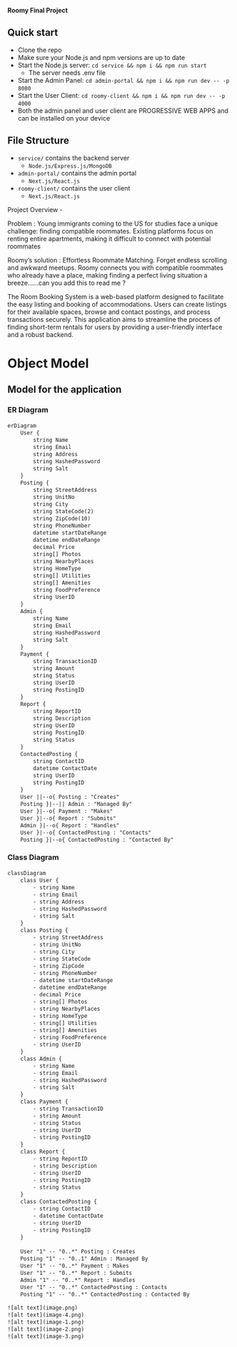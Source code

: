 **Roomy Final Project**

## Quick start

- Clone the repo
- Make sure your Node.js and npm versions are up to date
- Start the Node.js server: `cd service && npm i && npm run start`
  - The server needs .env file
- Start the Admin Panel: `cd admin-portal && npm i && npm run dev -- -p 8080`
- Start the User Client: `cd roomy-client && npm i && npm run dev -- -p 4000`
- Both the admin panel and user client are PROGRESSIVE WEB APPS and can be installed on your device

## File Structure
- `service/` contains the backend server
  - `Node.js/Express.js/MongoDB`
- `admin-portal/` contains the admin portal
  - `Next.js/React.js`
- `roomy-client/` contains the user client
  - `Next.js/React.js`


Project Overview -

Problem :
Young immigrants coming to the US for studies face a unique challenge: finding compatible roommates. Existing platforms focus on renting entire apartments, making it difficult to connect with potential roommates

Roomy’s solution : 
Effortless Roommate Matching. Forget endless scrolling and awkward meetups. Roomy connects you with compatible roommates who already have a place, making finding a perfect living situation a breeze......can you add this to read me ?

The Room Booking System is a web-based platform designed to facilitate the easy listing and booking of accommodations. Users can create listings for their available spaces, browse and contact postings, and process transactions securely. This application aims to streamline the process of finding short-term rentals for users by providing a user-friendly interface and a robust backend.


# Object Model

## Model for the application

### ER Diagram

```mermaid
erDiagram
    User {
        string Name
        string Email
        string Address
        string HashedPassword
        string Salt
    }
    Posting {
        string StreetAddress
        string UnitNo
        string City
        string StateCode(2)  
        string ZipCode(10)   
        string PhoneNumber      
        datetime startDateRange
        datetime endDateRange   
        decimal Price        
        string[] Photos     
        string NearbyPlaces  
        string HomeType      
        string[] Utilities   
        string[] Amenities   
        string FoodPreference 
        string UserID        
    }
    Admin {
        string Name
        string Email
        string HashedPassword
        string Salt
    }
    Payment {
        string TransactionID
        string Amount
        string Status
        string UserID
        string PostingID
    }
    Report {
        string ReportID
        string Description
        string UserID
        string PostingID
        string Status
    }
    ContactedPosting {
        string ContactID
        datetime ContactDate
        string UserID
        string PostingID
    }
    User ||--o{ Posting : "Creates"
    Posting }|--|| Admin : "Managed By"
    User }|--o{ Payment : "Makes"
    User }|--o{ Report : "Submits"
    Admin }|--o{ Report : "Handles"
    User }|--o{ ContactedPosting : "Contacts"
    Posting }|--o{ ContactedPosting : "Contacted By"

```

### Class Diagram

```mermaid
classDiagram
    class User {
        - string Name
        - string Email
        - string Address
        - string HashedPassword
        - string Salt
    }
    class Posting {
        - string StreetAddress
        - string UnitNo
        - string City
        - string StateCode
        - string ZipCode
        - string PhoneNumber
        - datetime startDateRange
        - datetime endDateRange
        - decimal Price
        - string[] Photos
        - string NearbyPlaces
        - string HomeType
        - string[] Utilities
        - string[] Amenities
        - string FoodPreference
        - string UserID
    }
    class Admin {
        - string Name
        - string Email
        - string HashedPassword
        - string Salt
    }
    class Payment {
        - string TransactionID
        - string Amount
        - string Status
        - string UserID
        - string PostingID
    }
    class Report {
        - string ReportID
        - string Description
        - string UserID
        - string PostingID
        - string Status
    }
    class ContactedPosting {
        - string ContactID
        - datetime ContactDate
        - string UserID
        - string PostingID
    }

    User "1" -- "0..*" Posting : Creates
    Posting "1" -- "0..1" Admin : Managed By
    User "1" -- "0..*" Payment : Makes
    User "1" -- "0..*" Report : Submits
    Admin "1" -- "0..*" Report : Handles
    User "1" -- "0..*" ContactedPosting : Contacts
    Posting "1" -- "0..*" ContactedPosting : Contacted By

```
    ![alt text](image.png)
    ![alt text](image-4.png)
    ![alt text](image-1.png)
    ![alt text](image-2.png)
    ![alt text](image-3.png)
